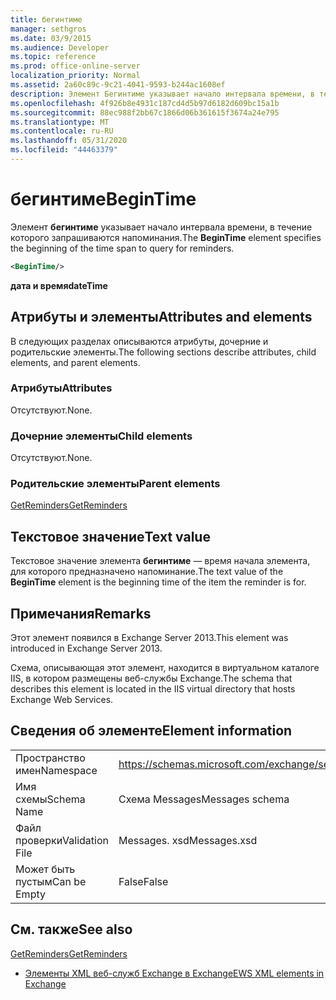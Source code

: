 ```yaml
---
title: бегинтиме
manager: sethgros
ms.date: 03/9/2015
ms.audience: Developer
ms.topic: reference
ms.prod: office-online-server
localization_priority: Normal
ms.assetid: 2a60c89c-9c21-4041-9593-b244ac1608ef
description: Элемент Бегинтиме указывает начало интервала времени, в течение которого запрашиваются напоминания.
ms.openlocfilehash: 4f926b8e4931c187cd4d5b97d6182d609bc15a1b
ms.sourcegitcommit: 88ec988f2bb67c1866d06b361615f3674a24e795
ms.translationtype: MT
ms.contentlocale: ru-RU
ms.lasthandoff: 05/31/2020
ms.locfileid: "44463379"
---
```

# <a name="begintime"></a><span data-ttu-id="3a425-103">бегинтиме</span><span class="sxs-lookup"><span data-stu-id="3a425-103">BeginTime</span></span>

<span data-ttu-id="3a425-104">Элемент **бегинтиме** указывает начало интервала времени, в течение которого запрашиваются напоминания.</span><span class="sxs-lookup"><span data-stu-id="3a425-104">The **BeginTime** element specifies the beginning of the time span to query for reminders.</span></span> 
  
```XML
<BeginTime/>
```

 <span data-ttu-id="3a425-105">**дата и время**</span><span class="sxs-lookup"><span data-stu-id="3a425-105">**dateTime**</span></span>
## <a name="attributes-and-elements"></a><span data-ttu-id="3a425-106">Атрибуты и элементы</span><span class="sxs-lookup"><span data-stu-id="3a425-106">Attributes and elements</span></span>

<span data-ttu-id="3a425-107">В следующих разделах описываются атрибуты, дочерние и родительские элементы.</span><span class="sxs-lookup"><span data-stu-id="3a425-107">The following sections describe attributes, child elements, and parent elements.</span></span>
  
### <a name="attributes"></a><span data-ttu-id="3a425-108">Атрибуты</span><span class="sxs-lookup"><span data-stu-id="3a425-108">Attributes</span></span>

<span data-ttu-id="3a425-109">Отсутствуют.</span><span class="sxs-lookup"><span data-stu-id="3a425-109">None.</span></span>
  
### <a name="child-elements"></a><span data-ttu-id="3a425-110">Дочерние элементы</span><span class="sxs-lookup"><span data-stu-id="3a425-110">Child elements</span></span>

<span data-ttu-id="3a425-111">Отсутствуют.</span><span class="sxs-lookup"><span data-stu-id="3a425-111">None.</span></span>
  
### <a name="parent-elements"></a><span data-ttu-id="3a425-112">Родительские элементы</span><span class="sxs-lookup"><span data-stu-id="3a425-112">Parent elements</span></span>

[<span data-ttu-id="3a425-113">GetReminders</span><span class="sxs-lookup"><span data-stu-id="3a425-113">GetReminders</span></span>](getreminders.md)
  
## <a name="text-value"></a><span data-ttu-id="3a425-114">Текстовое значение</span><span class="sxs-lookup"><span data-stu-id="3a425-114">Text value</span></span>

<span data-ttu-id="3a425-115">Текстовое значение элемента **бегинтиме** — время начала элемента, для которого предназначено напоминание.</span><span class="sxs-lookup"><span data-stu-id="3a425-115">The text value of the **BeginTime** element is the beginning time of the item the reminder is for.</span></span> 
  
## <a name="remarks"></a><span data-ttu-id="3a425-116">Примечания</span><span class="sxs-lookup"><span data-stu-id="3a425-116">Remarks</span></span>

<span data-ttu-id="3a425-117">Этот элемент появился в Exchange Server 2013.</span><span class="sxs-lookup"><span data-stu-id="3a425-117">This element was introduced in Exchange Server 2013.</span></span>
  
<span data-ttu-id="3a425-118">Схема, описывающая этот элемент, находится в виртуальном каталоге IIS, в котором размещены веб-службы Exchange.</span><span class="sxs-lookup"><span data-stu-id="3a425-118">The schema that describes this element is located in the IIS virtual directory that hosts Exchange Web Services.</span></span>
  
## <a name="element-information"></a><span data-ttu-id="3a425-119">Сведения об элементе</span><span class="sxs-lookup"><span data-stu-id="3a425-119">Element information</span></span>

|||
|:-----|:-----|
|<span data-ttu-id="3a425-120">Пространство имен</span><span class="sxs-lookup"><span data-stu-id="3a425-120">Namespace</span></span>  <br/> |https://schemas.microsoft.com/exchange/services/2006/messages  <br/> |
|<span data-ttu-id="3a425-121">Имя схемы</span><span class="sxs-lookup"><span data-stu-id="3a425-121">Schema Name</span></span>  <br/> |<span data-ttu-id="3a425-122">Схема Messages</span><span class="sxs-lookup"><span data-stu-id="3a425-122">Messages schema</span></span>  <br/> |
|<span data-ttu-id="3a425-123">Файл проверки</span><span class="sxs-lookup"><span data-stu-id="3a425-123">Validation File</span></span>  <br/> |<span data-ttu-id="3a425-124">Messages. xsd</span><span class="sxs-lookup"><span data-stu-id="3a425-124">Messages.xsd</span></span>  <br/> |
|<span data-ttu-id="3a425-125">Может быть пустым</span><span class="sxs-lookup"><span data-stu-id="3a425-125">Can be Empty</span></span>  <br/> |<span data-ttu-id="3a425-126">False</span><span class="sxs-lookup"><span data-stu-id="3a425-126">False</span></span>  <br/> |
   
## <a name="see-also"></a><span data-ttu-id="3a425-127">См. также</span><span class="sxs-lookup"><span data-stu-id="3a425-127">See also</span></span>



[<span data-ttu-id="3a425-128">GetReminders</span><span class="sxs-lookup"><span data-stu-id="3a425-128">GetReminders</span></span>](getreminders.md)


- [<span data-ttu-id="3a425-129">Элементы XML веб-служб Exchange в Exchange</span><span class="sxs-lookup"><span data-stu-id="3a425-129">EWS XML elements in Exchange</span></span>](ews-xml-elements-in-exchange.md)

